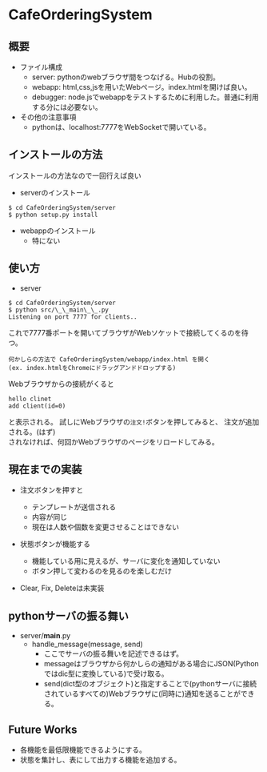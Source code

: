 # CafeOrderingSystem
## 概要
* ファイル構成
	* server: pythonのwebブラウザ間をつなげる。Hubの役割。
	* webapp: html,css,jsを用いたWebページ。index.htmlを開けば良い。
	* debugger: node.jsでwebappをテストするために利用した。普通に利用する分には必要ない。
* その他の注意事項
	* pythonは、localhost:7777をWebSocketで開いている。

## インストールの方法
インストールの方法なので一回行えば良い
* serverのインストール
```
$ cd CafeOrderingSystem/server
$ python setup.py install
```

* webappのインストール
	* 特にない

## 使い方
* server
```
$ cd CafeOrderingSystem/server
$ python src/\_\_main\_\_.py
Listening on port 7777 for clients..
```
これで7777番ポートを開いてブラウザがWebソケットで接続してくるのを待つ。

```
何かしらの方法で CafeOrderingSystem/webapp/index.html を開く
(ex. index.htmlをChromeにドラッグアンドドロップする)
```
Webブラウザからの接続がくると

```
hello clinet
add client(id=0)
```

と表示される。
試しにWebブラウザの`注文!`ボタンを押してみると、
注文が追加される。(はず)  
されなければ、何回かWebブラウザのページをリロードしてみる。

## 現在までの実装
* 注文ボタンを押すと
	* テンプレートが送信される
	* 内容が同じ
	* 現在は人数や個数を変更させることはできない

* 状態ボタンが機能する
	* 機能している用に見えるが、サーバに変化を通知していない
	* ボタン押して変わるのを見るのを楽しむだけ

* Clear, Fix, Deleteは未実装

## pythonサーバの振る舞い
* server/__main__.py
	* handle_message(message, send)
		* ここでサーバの振る舞いを記述できるはず。
		* messageはブラウザから何かしらの通知がある場合にJSON(Pythonではdic型に変換している)で受け取る。  
		* send(dict型のオブジェクト)と指定することで(pythonサーバに接続されているすべての)Webブラウザに(同時に)通知を送ることができる。

## Future Works
* 各機能を最低限機能できるようにする。
* 状態を集計し、表にして出力する機能を追加する。